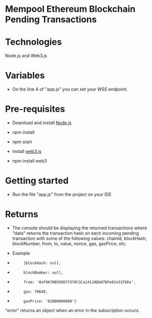 # Mempool Ethereum Blockchain Pending Transactions

# Technologies
Node.js and Web3.js

# Variables
- On the line 4 of "app.js" you can set your WSS endpoint.

# Pre-requisites
- Download and install [Node.js](https://nodejs.org/en/download/)
- npm install
- npm start

- Install [web3.js](https://web3js.readthedocs.io/en/v1.7.0/getting-started.html)
- npm install web3

# Getting started
- Run the file "app.js" from the project on your IDE

# Returns
- The console should be displaying the returned transactions where "data" returns the transaction hash on each incoming pending transaction with some of the following values: chainId, blockHash, blockNumber, from, to, value, nonce, gas, gasPrice, etc;

- Example 
-          {blockHash: null, 
-          blockNumber: null, 
-          from: '0xF9A700595D77370C3Ca1412ADb07DFe81e51FEEe',
-          gas: 70648, 
-          gasPrice: '82000000000'}

"error" returns an object when an error in the subscription occurs.
 
